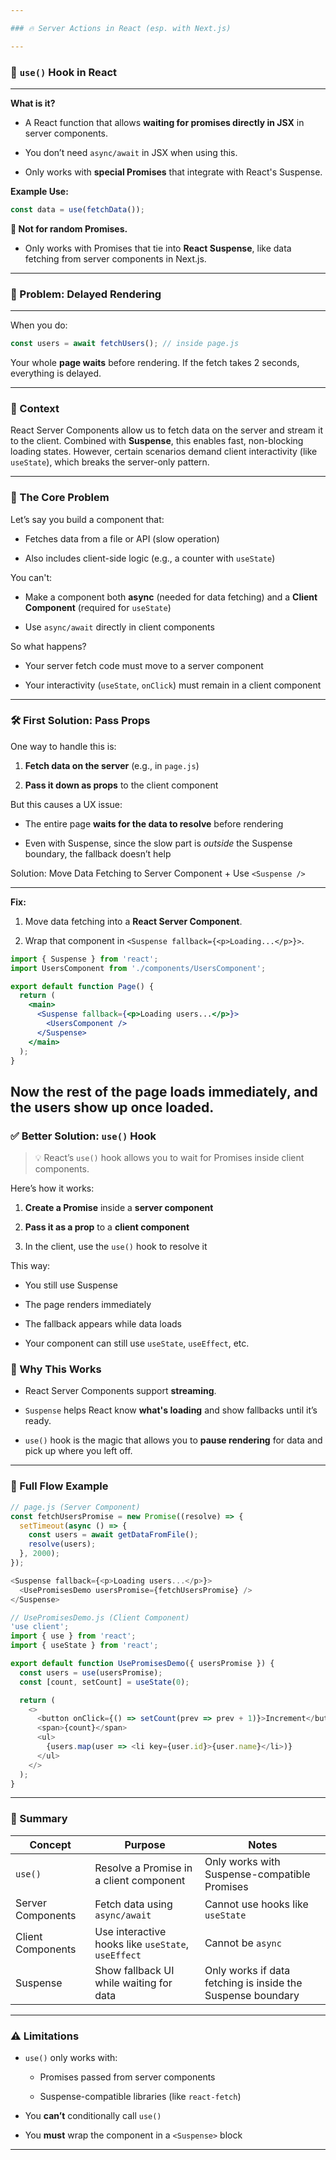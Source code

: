 ```yaml
---

### 🔥 Server Actions in React (esp. with Next.js)

---
```

### 🧠 `use()` Hook in React

---

**What is it?**

- A React function that allows **waiting for promises directly in JSX** in server components.
    
- You don’t need `async/await` in JSX when using this.
    
- Only works with **special Promises** that integrate with React's Suspense.
    

**Example Use:**

```jsx
const data = use(fetchData());
```

**🚫 Not for random Promises.**

- Only works with Promises that tie into **React Suspense**, like data fetching from server components in Next.js.
    

---

### 🚧 Problem: Delayed Rendering

---

When you do:

```jsx
const users = await fetchUsers(); // inside page.js
```

Your whole **page waits** before rendering. If the fetch takes 2 seconds, everything is delayed.

---

### 📌 Context

React Server Components allow us to fetch data on the server and stream it to the client. Combined with **Suspense**, this enables fast, non-blocking loading states. However, certain scenarios demand client interactivity (like `useState`), which breaks the server-only pattern.

---

### 🧠 The Core Problem

Let’s say you build a component that:

- Fetches data from a file or API (slow operation)
    
- Also includes client-side logic (e.g., a counter with `useState`)
    

You can't:

- Make a component both **async** (needed for data fetching) and a **Client Component** (required for `useState`)
    
- Use `async/await` directly in client components
    

So what happens?

- Your server fetch code must move to a server component
    
- Your interactivity (`useState`, `onClick`) must remain in a client component
    

---

### 🛠️ First Solution: Pass Props

One way to handle this is:

1. **Fetch data on the server** (e.g., in `page.js`)
    
2. **Pass it down as props** to the client component
    

But this causes a UX issue:

- The entire page **waits for the data to resolve** before rendering
    
- Even with Suspense, since the slow part is _outside_ the Suspense boundary, the fallback doesn’t help
    

 Solution: Move Data Fetching to Server Component + Use `<Suspense />`

---

**Fix:**

1. Move data fetching into a **React Server Component**.
    
2. Wrap that component in `<Suspense fallback={<p>Loading...</p>}>`.
    

```jsx
import { Suspense } from 'react';
import UsersComponent from './components/UsersComponent';

export default function Page() {
  return (
    <main>
      <Suspense fallback={<p>Loading users...</p>}>
        <UsersComponent />
      </Suspense>
    </main>
  );
}
```

 Now the rest of the page loads immediately, and the users show up once loaded.
---

### ✅ Better Solution: `use()` Hook

> 💡 React’s `use()` hook allows you to wait for Promises inside client components.

Here’s how it works:

1. **Create a Promise** inside a **server component**
    
2. **Pass it as a prop** to a **client component**
    
3. In the client, use the `use()` hook to resolve it
    

This way:

- You still use Suspense
    
- The page renders immediately
    
- The fallback appears while data loads
    
- Your component can still use `useState`, `useEffect`, etc.
    


### 🧠 Why This Works

- React Server Components support **streaming**.
    
- `Suspense` helps React know **what's loading** and show fallbacks until it’s ready.
    
- `use()` hook is the magic that allows you to **pause rendering** for data and pick up where you left off.
    
---

### 🔄 Full Flow Example

```js
// page.js (Server Component)
const fetchUsersPromise = new Promise((resolve) => {
  setTimeout(async () => {
    const users = await getDataFromFile();
    resolve(users);
  }, 2000);
});

<Suspense fallback={<p>Loading users...</p>}>
  <UsePromisesDemo usersPromise={fetchUsersPromise} />
</Suspense>

```

```js
// UsePromisesDemo.js (Client Component)
'use client';
import { use } from 'react';
import { useState } from 'react';

export default function UsePromisesDemo({ usersPromise }) {
  const users = use(usersPromise);
  const [count, setCount] = useState(0);

  return (
    <>
      <button onClick={() => setCount(prev => prev + 1)}>Increment</button>
      <span>{count}</span>
      <ul>
        {users.map(user => <li key={user.id}>{user.name}</li>)}
      </ul>
    </>
  );
}
```

---

### 🧾 Summary

|Concept|Purpose|Notes|
|---|---|---|
|`use()`|Resolve a Promise in a client component|Only works with Suspense-compatible Promises|
|Server Components|Fetch data using `async/await`|Cannot use hooks like `useState`|
|Client Components|Use interactive hooks like `useState`, `useEffect`|Cannot be `async`|
|Suspense|Show fallback UI while waiting for data|Only works if data fetching is inside the Suspense boundary|

---

### ⚠️ Limitations

- `use()` only works with:
    
    - Promises passed from server components
        
    - Suspense-compatible libraries (like `react-fetch`)
        
- You **can’t** conditionally call `use()`
    
- You **must** wrap the component in a `<Suspense>` block
    

---

